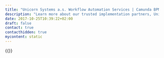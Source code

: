 ```yaml
---
title: "Unicorn Systems a.s. Workflow Automation Services | Camunda BPM"
description: "Learn more about our trusted implementation partners, Unicorn Systems a.s. . Camunda is the leader for workflow automation & business process management. Get your 30 day trial today."
date: 2017-10-25T10:39:22+02:00
draft: false
contact: true
contacthidden: true
mycontent: static
---
```

{{<partner-single
company="Unicorn Systems a.s."
type="si"
website="https://unicorn.com/"
countrycode="CZ"
city="Praha 3"
description="Unicorn is a renowned European company providing the largest information systems and solutions in the area of information and communication technologies. We are focused on a high added value and a competitive edge for our clients in the long term.We have been serving our clients since 1990 and over the years, we have developed a number of high-end, large-scale solutions, which are being used to serve the IT needs of key companies in many of different sectors of the economy. We have the best references from companies in banking, insurance, energy and utilities, communication and media, manufacturing, trade and the government."
siregion="emea"
level="basic"
logo="//images.ctfassets.net/vpidbgnakfvf/7kLo0fTYXIfApX8HXjDsfK/d90a066f3f9dbf33a60eaff1b1cab642/unicorn_systems_a_s__logo.png">}}